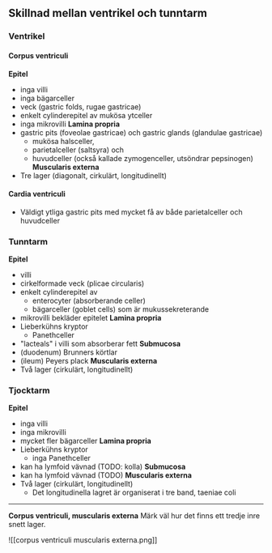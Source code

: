 ## Skillnad mellan ventrikel och tunntarm
### Ventrikel
#### Corpus ventriculi
**Epitel**
- inga villi
- inga bägarceller
- veck (gastric folds, rugae gastricae)
- enkelt cylinderepitel av mukösa ytceller
- inga mikrovilli
**Lamina propria**
- gastric pits (foveolae gastricae) och gastric glands (glandulae gastricae)
	- mukösa halsceller,
	- parietalceller (saltsyra) och
	- huvudceller (också kallade zymogenceller, utsöndrar pepsinogen)
**Muscularis externa**
- Tre lager (diagonalt, cirkulärt, longitudinellt)

#### Cardia ventriculi
- Väldigt ytliga gastric pits med mycket få av både parietalceller och huvudceller

### Tunntarm
**Epitel**
- villi
- cirkelformade veck (plicae circularis)
- enkelt cylinderepitel av
	- enterocyter (absorberande celler)
	- bägarceller (goblet cells) som är mukussekreterande
- mikrovilli bekläder epitelet
**Lamina propria**
- Lieberkühns kryptor
	- Panethceller
- "lacteals" i villi som absorberar fett
**Submucosa**
- (duodenum) Brunners körtlar
- (ileum) Peyers plack
**Muscularis externa**
- Två lager (cirkulärt, longitudinellt)

### Tjocktarm
**Epitel**
- inga villi
- inga mikrovilli
- mycket fler bägarceller
**Lamina propria**
- Lieberkühns kryptor
	- inga Panethceller
- kan ha lymfoid vävnad (TODO: kolla)
**Submucosa**
- kan ha lymfoid vävnad (TODO)
**Muscularis externa**
- Två lager (cirkulärt, longitudinellt)
	- Det longitudinella lagret är organiserat i tre band, taeniae coli

---

**Corpus ventriculi, muscularis externa**
Märk väl hur det finns ett tredje inre snett lager.

![[corpus ventriculi muscularis externa.png]]